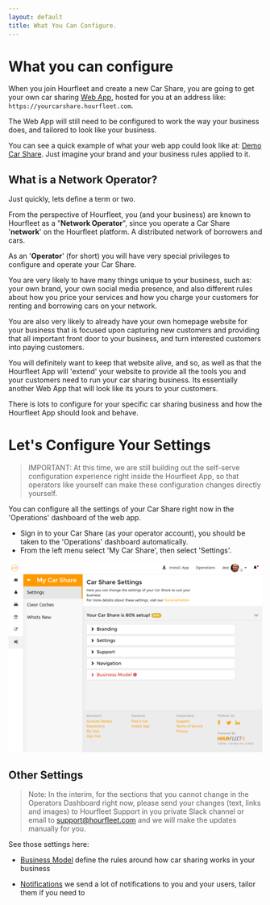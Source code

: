```yaml
---
layout: default
title: What You Can Configure.
---
```

# What you can configure

When you join Hourfleet and create a new Car Share, you are going to get your own car sharing [Web App](app.html), hosted for you at an address like: `https://yourcarshare.hourfleet.com`.

The Web App will still need to be configured to work the way your business does, and tailored to look like your business.

You can see a quick example of what your web app could look like at: [Demo Car Share](https://demo.hourfleet.com). Just imagine your brand and your business rules applied to it.

## What is a Network Operator?

Just quickly, lets define a term or two.

From the perspective of Hourfleet, you (and your business) are known to Hourfleet as a "**Network Operator**", since you operate a Car Share '**network**' on the Hourfleet platform. A distributed network of borrowers and cars.

As an '**Operator**' (for short) you will have very special privileges to configure and operate your Car Share. 

You are very likely to have many things unique to your business, such as: your own brand, your own social media presence, and also different rules about how you price your services and how you charge your customers for renting and borrowing cars on your network.

You are also very likely to already have your own homepage website for your business that is focused upon capturing new customers and providing that all important front door to your business, and turn interested customers into paying customers. 

You will definitely want to keep that website alive, and so, as well as that the Hourfleet App will 'extend' your website to provide all the tools you and your customers need to run your car sharing business. Its essentially another Web App that will look like its yours to your customers.

There is lots to configure for your specific car sharing business and how the Hourfleet App should look and behave. 

# Let's Configure Your Settings

> IMPORTANT: At this time, we are still building out the self-serve configuration experience right inside the Hourfleet App, so that operators like yourself can make these configuration changes directly yourself. 

You can configure all the settings of your Car Share right now in the 'Operations' dashboard of the web app.

* Sign in to your Car Share (as your operator account), you should be taken to the 'Operations' dashboard automatically. 
* From the left menu select 'My Car Share', then select 'Settings'.

![Settings](images/configure/settings.png)

## Other Settings

> Note: In the interim, for the sections that you cannot change in the Operators Dashboard right now, please send your changes (text, links and images) to Hourfleet Support in you private Slack channel or email to [support@hourfleet.com](mailto:support@hourfleet.com) and we will make the updates manually for you.

See those settings here:

- [Business Model](configure-businessmodel.html) define the rules around how car sharing works in your business

- [Notifications](configure-notifications.html) we send a lot of notifications to you and your users, tailor them if you need to

